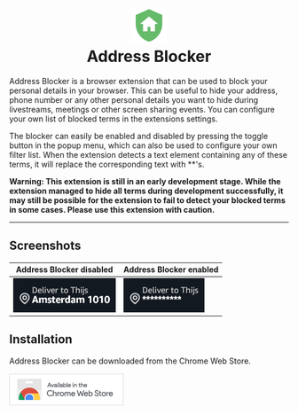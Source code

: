 <h1 align="center">
    <img src="./doc/img/logo-128.png" alt="Logo" style="width:64px;height:64px">
    <br>
    Address Blocker
</h1>

Address Blocker is a browser extension that can be used to block your personal details in your browser.
This can be useful to hide your address, phone number or any other personal details you want to hide during livestreams, meetings or other screen sharing events.
You can configure your own list of blocked terms in the extensions settings.

The blocker can easily be enabled and disabled by pressing the toggle button in the popup menu, which can also be used to configure your own filter list.
When the extension detects a text element containing any of these terms, it will replace the corresponding text with \*\*'s.

**Warning:
This extension is still in an early development stage.
While the extension managed to hide all terms during development successfully, it may still be possible for the extension to fail to detect your blocked terms in some cases.
Please use this extension with caution.**

---

## Screenshots
| Address Blocker disabled | Address Blocker enabled |
| ------------------------ | ----------------------- |
| ![Screenshot disabled](doc/img/screenshot-disabled.png) | ![Screenshot enabled](doc/img/screenshot-enabled.png) |

## Installation
Address Blocker can be downloaded from the Chrome Web Store.

[![Chrome Web Store Badge](doc/img/chrome-web-store-logo-small.png)](https://chrome.google.com/webstore/detail/address-blocker/lnpflflbkeikgehkdgfbnfnkcjagolib)
